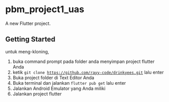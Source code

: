 # pbm_project1_uas

A new Flutter project.

## Getting Started

untuk meng-kloning, 
1. buka command prompt pada folder anda menyimpan project flutter Anda
2. ketik <code>git clone https://github.com/rayy-code/drinkyees.git</code> lalu enter
3. Buka project folder di Text Editor Anda
4. Buka terminal dan jalankan <code>flutter pub get</code> lalu enter
5. Jalankan Android Emulator yang Anda miliki
6. Jalankan project flutter
